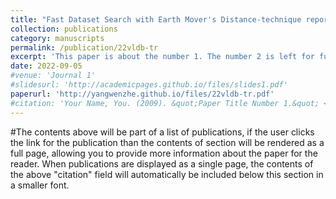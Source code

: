 ```yaml
---
title: "Fast Dataset Search with Earth Mover's Distance-technique report"
collection: publications
category: manuscripts
permalink: /publication/22vldb-tr
excerpt: 'This paper is about the number 1. The number 2 is left for future work.'
date: 2022-09-05
#venue: 'Journal 1'
#slidesurl: 'http://academicpages.github.io/files/slides1.pdf'
paperurl: 'http://yangwenzhe.github.io/files/22vldb-tr.pdf'
#citation: 'Your Name, You. (2009). &quot;Paper Title Number 1.&quot; <i>Journal 1</i>. 1(1).'
---
```


#The contents above will be part of a list of publications, if the user clicks the link for the publication than the contents of section will be rendered as a full page, allowing you to provide more information about the paper for the reader. When publications are displayed as a single page, the contents of the above "citation" field will automatically be included below this section in a smaller font.
